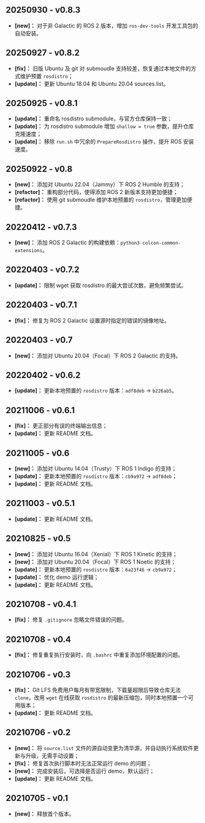## 20250930 - v0.8.3

- **[new]：** 对于非 Galactic 的 ROS 2 版本，增加 `ros-dev-tools` 开发工具包的自动安装。

## 20250927 - v0.8.2

- **[fix]：** 旧版 Ubuntu 及 git 对 submoudle 支持较差，恢复通过本地文件的方式维护预置 `rosdistro`；
- **[update]：** 更新 Ubuntu 18.04 和 Ubuntu 20.04 sources.list。

## 20250925 - v0.8.1

- **[update]：** 重命名 rosdistro submodule，与官方仓库保持一致；
- **[update]：** 为 rosdistro submodule 增加 `shallow = true` 参数，提升仓库克隆速度；
- **[update]：** 移除 `run.sh` 中冗余的 `PrepareRosdistro` 操作，提升 ROS 安装速度。

## 20250922 - v0.8

- **[new]：** 添加对 Ubuntu 22.04（Jammy）下 ROS 2 Humble 的支持；
- **[refactor]：** 重构部分代码，使得添加 ROS 2 新版本支持更加便捷；
- **[refactor]：** 使用 git submoudle 维护本地预置的 `rosdistro`，管理更加便捷。

## 20220412 - v0.7.3

- **[new]：** 添加 ROS 2 Galactic 的构建依赖：`python3-colcon-common-extensions`。

## 20220403 - v0.7.2

- **[update]：** 限制 wget 获取 rosdistro 的最大尝试次数，避免频繁尝试。

## 20220403 - v0.7.1

- **[fix]：** 修复为 ROS 2 Galactic 设置源时指定的错误的镜像地址。

## 20220403 - v0.7

- **[new]：** 添加对 Ubuntu 20.04（Focal）下 ROS 2 Galactic 的支持。

## 20220402 - v0.6.2

- **[update]：** 更新本地预置的 `rosdistro` 版本：`adf8deb` → `b226ab5`。

## 20211006 - v0.6.1

- **[fix]：** 更正部分有误的终端输出信息；
- **[update]：** 更新 README 文档。

## 20211005 - v0.6

- **[new]：** 添加对 Ubuntu 14.04（Trusty）下 ROS 1 Indigo 的支持；
- **[update]：** 更新本地预置的 `rosdistro` 版本：`cb9a972` → `adf8deb`；
- **[update]：** 更新 README 文档。

## 20211003 - v0.5.1

- **[update]：** 更新 README 文档。

## 20210825 - v0.5

- **[new]：** 添加对 Ubuntu 16.04（Xenial）下 ROS 1 Kinetic 的支持；
- **[new]：** 添加对 Ubuntu 20.04（Focal）下 ROS 1 Noetic 的支持；
- **[update]：** 更新本地预置的 `rosdistro` 版本：`6a23f46` → `cb9a972`；
- **[update]：** 优化 demo 运行逻辑；
- **[update]：** 更新 README 文档。

## 20210708 - v0.4.1

- **[fix]：** 修复 `.gitignore` 忽略文件错误的问题。

## 20210708 - v0.4

- **[fix]：** 修复重复执行安装时，向 `.bashrc` 中重复添加环境配置的问题。

## 20210706 - v0.3

- **[fix]：** Git LFS 免费用户每月有带宽限制，下载量超限后导致仓库无法 `clone`，改用 `wget` 在线获取 `rosdistro` 的最新压缩包，同时本地预置一个可用版本；
- **[update]：** 更新 README 文档。

## 20210706 - v0.2

- **[new]：** 将 `source.list` 文件的源自动变更为清华源，并自动执行系统软件更新与升级，无需手动设置；
- **[fix]：** 修复首次执行脚本时无法正常运行 demo 的问题；
- **[new]：** 完成安装后，可选择是否运行 demo，默认运行；
- **[update]：** 更新 README 文档。

## 20210705 - v0.1

- **[new]：** 释放首个版本。

